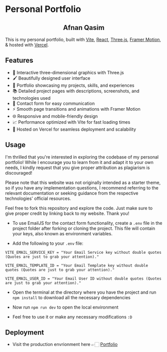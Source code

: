 # Personal Portfolio

<h2 align="center">
  Afnan Qasim
</h2>

This is my personal portfolio, built with [Vite](https://vitejs.dev/),
[React](https://react.dev/), [Three.js](https://threejs.org/), [Framer Motion](https://www.framer.com/), & hosted
with [Vercel](https://vercel.com/).


## Features

- 🌟 Interactive three-dimensional graphics with Three.js
- 🖌️ Beautifully designed user interface
- 💼 Portfolio showcasing my projects, skills, and experiences
- 📚 Detailed project pages with descriptions, screenshots, and technologies used
- 📝 Contact form for easy communication
- ⚡️ Smooth page transitions and animations with Framer Motion
- 🌐 Responsive and mobile-friendly design
- 📈 Performance optimized with Vite for fast loading times
- 🚀 Hosted on Vercel for seamless deployment and scalability

## Usage

I'm thrilled that you're interested in exploring the codebase of my personal
portfolio! While I encourage you to learn from it and adapt it to your own
needs, I kindly request that you give proper attribution as plagiarism is discouraged!

Please note that this website was not originally intended as a starter theme, so if you have any implementation questions, I recommend referring to the relevant documentation or seeking guidance from the respective technologies' official resources.

Feel free to fork this repository and explore the code. Just make sure to give
proper credit by linking back to my website. Thank you!

- To use EmailJS for the contact form functionality, create a `.env` file in the
  project folder after forking or cloning the project. This file will contain
  your keys, also known as environment variables.

- Add the following to your `.env` file:

```
VITE_EMAIL_SERVICE_KEY = "Your Email Service key without double quotes (Quotes are just to grab your attention)."

VITE_EMAIL_TEMPLATE_ID = "Your Email Template key without double quotes (Quotes are just to grab your attention)."

VITE_EMAIL_USER_ID = "Your Email User ID without double quotes (Quotes are just to grab your attention)."
```

- Open the terminal at the directory where you have the project and run `npm
install` to download all the necessary dependencies

- Now run `npm run dev` to open the local environment

- Feel free to use it or make any necessary modifications `:D`

## Deployment

- Visit the production envrionment here 👉🏻 [Portfolio](https://afnanqasim.vercel.app/)
